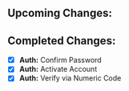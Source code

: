 ## Upcoming Changes:


## Completed Changes:
- [x] **Auth:** Confirm Password
- [x] **Auth:** Activate Account
- [x] **Auth:** Verify via Numeric Code